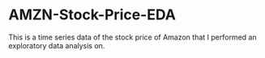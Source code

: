 # AMZN-Stock-Price-EDA
This is a time series data of the stock price of Amazon that I performed an exploratory data analysis on. 
